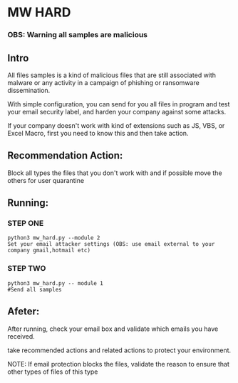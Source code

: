 # MW HARD

### OBS: Warning all samples are malicious

## Intro

All files samples is a kind of malicious files that are still associated with malware or any activity in a campaign of phishing or ransomware dissemination.

With simple configuration, you can send for you all files in program and test your email security label, and harden your company against some attacks.


If your company doesn't work with kind of extensions such as JS, VBS, or Excel Macro, first you need to know this and then take action.

## Recommendation Action:

Block all types the files that you don't work with and if possible move the others for user quarantine


## Running:

### STEP ONE

    python3 mw_hard.py --module 2
    Set your email attacker settings (OBS: use email external to your company gmail,hotmail etc)
    
### STEP TWO

    python3 mw_hard.py -- module 1 
    #Send all samples
    
    
## Afeter:

After running, check your email box and validate which emails you have received.

take recommended actions and related actions to protect your environment.

NOTE: If email protection blocks the files, validate the reason to ensure that other types of files of this type
